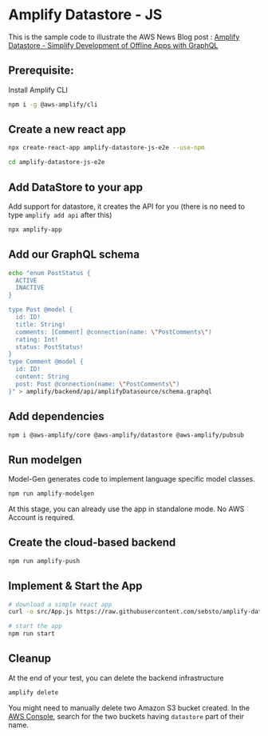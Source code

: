# Amplify Datastore - JS

This is the sample code to illustrate the AWS News Blog post : [Amplify Datastore - Simplify Development of Offline Apps with GraphQL](https://aws.amazon.com/blogs/aws/amplify-datastore-simplify-development-of-offline-apps-with-graphql)

## Prerequisite:

Install Amplify CLI

```sh
npm i -g @aws-amplify/cli
```

## Create a new react app

```sh
npx create-react-app amplify-datastore-js-e2e --use-npm
```

```sh
cd amplify-datastore-js-e2e
```

## Add DataStore to your app

Add support for datastore, it creates the API for you (there is no need to type `amplify add api` after this)

```sh
npx amplify-app
```

## Add our GraphQL schema 

```sh
echo "enum PostStatus {
  ACTIVE
  INACTIVE
}

type Post @model {
  id: ID!
  title: String!
  comments: [Comment] @connection(name: \"PostComments\")
  rating: Int!
  status: PostStatus!
}
type Comment @model {
  id: ID!
  content: String
  post: Post @connection(name: \"PostComments\")
}" > amplify/backend/api/amplifyDatasource/schema.graphql
```

## Add dependencies

```sh
npm i @aws-amplify/core @aws-amplify/datastore @aws-amplify/pubsub
```

## Run modelgen

Model-Gen generates code to implement language specific model classes.

```sh
npm run amplify-modelgen
```

At this stage, you can already use the app in standalone mode.  No AWS Account is required.

## Create the cloud-based backend

```sh
npm run amplify-push
```

## Implement & Start the App 

```sh
# download a simple react app
curl -o src/App.js https://raw.githubusercontent.com/sebsto/amplify-datastore-js-e2e/master/src/App.js

# start the app 
npm run start
```

## Cleanup 

At the end of your test, you can delete the backend infrastructure

```sh
amplify delete
```

You might need to manually delete two Amazon S3 bucket created.
In the [AWS Console](https://s3.console.aws.amazon.com/s3/home), search for the two buckets having `datastore` part of their name.
